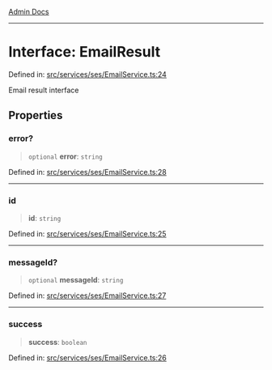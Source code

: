 [Admin Docs](/)

***

# Interface: EmailResult

Defined in: [src/services/ses/EmailService.ts:24](https://github.com/Sourya07/talawa-api/blob/583d62db9438de398bb9012a4a2617e2cb268b08/src/services/ses/EmailService.ts#L24)

Email result interface

## Properties

### error?

> `optional` **error**: `string`

Defined in: [src/services/ses/EmailService.ts:28](https://github.com/Sourya07/talawa-api/blob/583d62db9438de398bb9012a4a2617e2cb268b08/src/services/ses/EmailService.ts#L28)

***

### id

> **id**: `string`

Defined in: [src/services/ses/EmailService.ts:25](https://github.com/Sourya07/talawa-api/blob/583d62db9438de398bb9012a4a2617e2cb268b08/src/services/ses/EmailService.ts#L25)

***

### messageId?

> `optional` **messageId**: `string`

Defined in: [src/services/ses/EmailService.ts:27](https://github.com/Sourya07/talawa-api/blob/583d62db9438de398bb9012a4a2617e2cb268b08/src/services/ses/EmailService.ts#L27)

***

### success

> **success**: `boolean`

Defined in: [src/services/ses/EmailService.ts:26](https://github.com/Sourya07/talawa-api/blob/583d62db9438de398bb9012a4a2617e2cb268b08/src/services/ses/EmailService.ts#L26)
